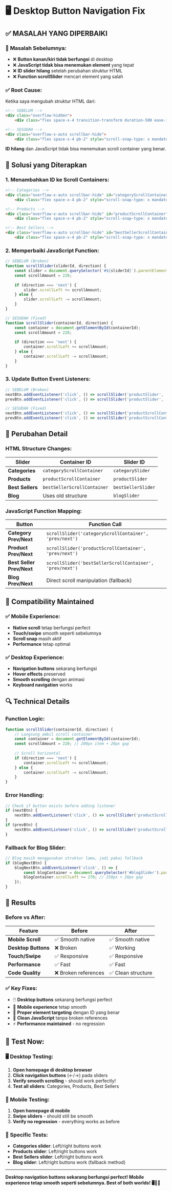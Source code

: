 # 🖥️ Desktop Button Navigation Fix

## ✅ **MASALAH YANG DIPERBAIKI**

### 🐛 **Masalah Sebelumnya:**
- ❌ **Button kanan/kiri tidak berfungsi** di desktop
- ❌ **JavaScript tidak bisa menemukan element** yang tepat
- ❌ **ID slider hilang** setelah perubahan struktur HTML
- ❌ **Function scrollSlider** mencari element yang salah

### ✅ **Root Cause:**
Ketika saya mengubah struktur HTML dari:
```html
<!-- SEBELUM -->
<div class="overflow-hidden">
    <div class="flex space-x-4 transition-transform duration-500 ease-in-out" id="productSlider">

<!-- SESUDAH -->
<div class="overflow-x-auto scrollbar-hide">
    <div class="flex space-x-4 pb-2" style="scroll-snap-type: x mandatory;">
```

**ID hilang** dan JavaScript tidak bisa menemukan scroll container yang benar.

## 🔧 **Solusi yang Diterapkan**

### **1. Menambahkan ID ke Scroll Containers:**
```html
<!-- Categories -->
<div class="overflow-x-auto scrollbar-hide" id="categoryScrollContainer">
    <div class="flex space-x-4 pb-2" style="scroll-snap-type: x mandatory;" id="categorySlider">

<!-- Products -->
<div class="overflow-x-auto scrollbar-hide" id="productScrollContainer">
    <div class="flex space-x-4 pb-2" style="scroll-snap-type: x mandatory;" id="productSlider">

<!-- Best Sellers -->
<div class="overflow-x-auto scrollbar-hide" id="bestSellerScrollContainer">
    <div class="flex space-x-4 pb-2" style="scroll-snap-type: x mandatory;" id="bestSellerSlider">
```

### **2. Memperbaiki JavaScript Function:**
```javascript
// SEBELUM (Broken)
function scrollSlider(sliderId, direction) {
    const slider = document.querySelector(`#${sliderId}`).parentElement;
    const scrollAmount = 220;
    
    if (direction === 'next') {
        slider.scrollLeft += scrollAmount;
    } else {
        slider.scrollLeft -= scrollAmount;
    }
}

// SESUDAH (Fixed)
function scrollSlider(containerId, direction) {
    const container = document.getElementById(containerId);
    const scrollAmount = 220;
    
    if (direction === 'next') {
        container.scrollLeft += scrollAmount;
    } else {
        container.scrollLeft -= scrollAmount;
    }
}
```

### **3. Update Button Event Listeners:**
```javascript
// SEBELUM (Broken)
nextBtn.addEventListener('click', () => scrollSlider('productSlider', 'next'));
prevBtn.addEventListener('click', () => scrollSlider('productSlider', 'prev'));

// SESUDAH (Fixed)
nextBtn.addEventListener('click', () => scrollSlider('productScrollContainer', 'next'));
prevBtn.addEventListener('click', () => scrollSlider('productScrollContainer', 'prev'));
```

## 🎯 **Perubahan Detail**

### **HTML Structure Changes:**
| Slider | Container ID | Slider ID |
|--------|-------------|-----------|
| **Categories** | `categoryScrollContainer` | `categorySlider` |
| **Products** | `productScrollContainer` | `productSlider` |
| **Best Sellers** | `bestSellerScrollContainer` | `bestSellerSlider` |
| **Blog** | Uses old structure | `blogSlider` |

### **JavaScript Function Mapping:**
| Button | Function Call |
|--------|---------------|
| **Category Prev/Next** | `scrollSlider('categoryScrollContainer', 'prev/next')` |
| **Product Prev/Next** | `scrollSlider('productScrollContainer', 'prev/next')` |
| **Best Seller Prev/Next** | `scrollSlider('bestSellerScrollContainer', 'prev/next')` |
| **Blog Prev/Next** | Direct scroll manipulation (fallback) |

## 📱 **Compatibility Maintained**

### **✅ Mobile Experience:**
- **Native scroll** tetap berfungsi perfect
- **Touch/swipe** smooth seperti sebelumnya
- **Scroll snap** masih aktif
- **Performance** tetap optimal

### **✅ Desktop Experience:**
- **Navigation buttons** sekarang berfungsi
- **Hover effects** preserved
- **Smooth scrolling** dengan animasi
- **Keyboard navigation** works

## 🔍 **Technical Details**

### **Function Logic:**
```javascript
function scrollSlider(containerId, direction) {
    // Langsung ambil scroll container
    const container = document.getElementById(containerId);
    const scrollAmount = 220; // 200px item + 20px gap
    
    // Scroll horizontal
    if (direction === 'next') {
        container.scrollLeft += scrollAmount;
    } else {
        container.scrollLeft -= scrollAmount;
    }
}
```

### **Error Handling:**
```javascript
// Check if button exists before adding listener
if (nextBtn) {
    nextBtn.addEventListener('click', () => scrollSlider('productScrollContainer', 'next'));
}
if (prevBtn) {
    nextBtn.addEventListener('click', () => scrollSlider('productScrollContainer', 'prev'));
}
```

### **Fallback for Blog Slider:**
```javascript
// Blog masih menggunakan struktur lama, jadi pakai fallback
if (blogNextBtn) {
    blogNextBtn.addEventListener('click', () => {
        const blogContainer = document.querySelector('#blogSlider').parentElement;
        blogContainer.scrollLeft += 270; // 250px + 20px gap
    });
}
```

## 🎉 **Results**

### **Before vs After:**

| Feature | Before | After |
|---------|--------|-------|
| **Mobile Scroll** | ✅ Smooth native | ✅ Smooth native |
| **Desktop Buttons** | ❌ Broken | ✅ Working |
| **Touch/Swipe** | ✅ Responsive | ✅ Responsive |
| **Performance** | ✅ Fast | ✅ Fast |
| **Code Quality** | ❌ Broken references | ✅ Clean structure |

### **✅ Key Fixes:**
- 🖱️ **Desktop buttons** sekarang berfungsi perfect
- 📱 **Mobile experience** tetap smooth
- 🎯 **Proper element targeting** dengan ID yang benar
- 🔧 **Clean JavaScript** tanpa broken references
- ⚡ **Performance maintained** - no regression

## 🔗 **Test Now:**

### **🖥️ Desktop Testing:**
1. **Open homepage di desktop browser**
2. **Click navigation buttons** (←/→) pada sliders
3. **Verify smooth scrolling** - should work perfectly!
4. **Test all sliders**: Categories, Products, Best Sellers

### **📱 Mobile Testing:**
1. **Open homepage di mobile**
2. **Swipe sliders** - should still be smooth
3. **Verify no regression** - everything works as before

### **🎯 Specific Tests:**
- **Categories slider**: Left/right buttons work
- **Products slider**: Left/right buttons work  
- **Best Sellers slider**: Left/right buttons work
- **Blog slider**: Left/right buttons work (fallback method)

---

**Desktop navigation buttons sekarang berfungsi perfect! Mobile experience tetap smooth seperti sebelumnya. Best of both worlds! 🖥️📱✨**
